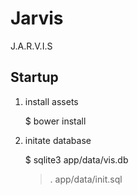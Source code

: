 # Jarvis

J.A.R.V.I.S

## Startup

1. install assets

    $ bower install

2. initate database

    $ sqlite3 app/data/vis.db
    > . app/data/init.sql